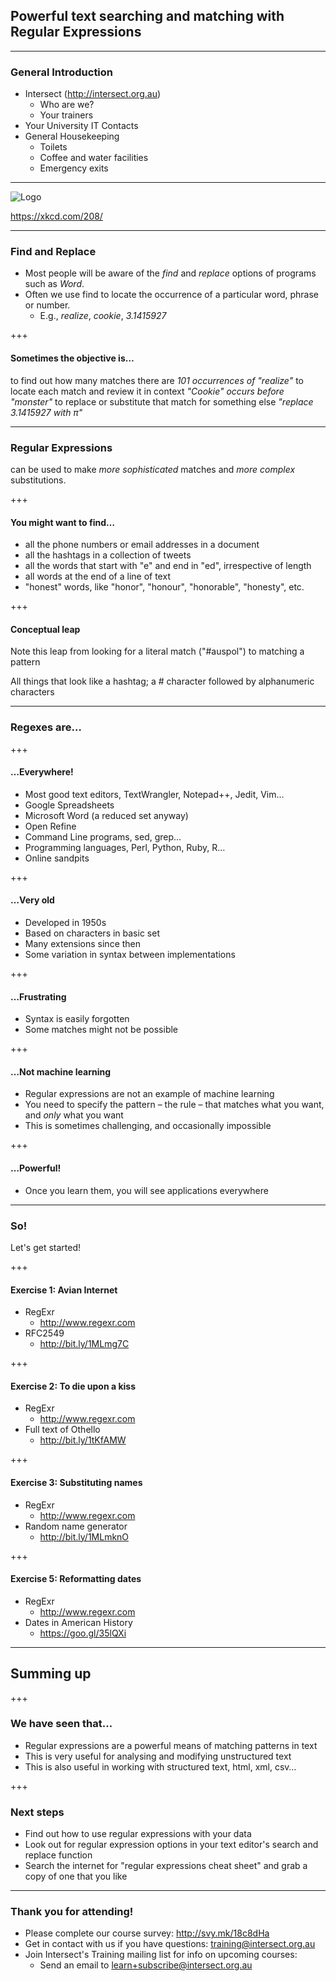 ## Powerful text searching and matching with Regular Expressions

---

### General Introduction

- Intersect (http://intersect.org.au)
   - Who are we?
   - Your trainers
- Your University IT Contacts
- General Housekeeping
   - Toilets
   - Coffee and water facilities
   - Emergency exits

---

![Logo](https://imgs.xkcd.com/comics/regular_expressions.png)

https://xkcd.com/208/

---

### Find and Replace

- Most people will be aware of the *find* and *replace* options of programs such as *Word*.
- Often we use find to locate the occurrence of a particular word, phrase or number.
  - E.g., _realize_, _cookie_, _3.1415927_

+++

#### Sometimes the objective is…

to find out how many matches there are
    _101 occurrences of "realize"_
to locate each match and review it in context 
    _"Cookie" occurs before "monster"_
to replace or substitute that match for something else 
    _"replace 3.1415927 with π"_

---

### Regular Expressions

can be used to make *more sophisticated* matches and *more complex* substitutions.

+++

#### You might want to find…

- all the phone numbers or email addresses in a document
- all the hashtags in a collection of tweets
- all the words that start with "e" and end in "ed", irrespective of length
- all words at the end of a line of text
- "honest" words, like "honor", "honour", "honorable", "honesty", etc.

+++

#### Conceptual leap

Note this leap from looking for a literal match ("#auspol") to matching a pattern

All things that look like a hashtag; a # character followed by alphanumeric characters



---

### Regexes are… 

+++
#### …Everywhere!

- Most good text editors, TextWrangler, Notepad++, Jedit, Vim…
- Google Spreadsheets
- Microsoft Word (a reduced set anyway)
- Open Refine
- Command Line programs, sed, grep…
- Programming languages, Perl, Python, Ruby, R…
- Online sandpits

+++

#### …Very old

- Developed in 1950s
- Based on characters in basic set 
- Many extensions since then
- Some variation in syntax between implementations

+++

#### …Frustrating

- Syntax is easily forgotten
- Some matches might not be possible

+++

#### …Not machine learning

- Regular expressions are not an example of machine learning
- You need to specify the pattern – the rule – that matches what you want, and _only_ what you want
- This is sometimes challenging, and occasionally impossible

+++

#### …Powerful!

- Once you learn them, you will see applications everywhere

---

### So!

Let's get started!

+++

#### Exercise 1: Avian Internet

- RegExr
   - http://www.regexr.com
- RFC2549
   - http://bit.ly/1MLmg7C

+++

#### Exercise 2: To die upon a kiss

- RegExr
   - http://www.regexr.com
- Full text of Othello
   - http://bit.ly/1tKfAMW

+++

#### Exercise 3: Substituting names

- RegExr
   - http://www.regexr.com
- Random name generator
   - http://bit.ly/1MLmknO

+++

#### Exercise 5: Reformatting dates

- RegExr
   - http://www.regexr.com
- Dates in American History
   - https://goo.gl/35lQXi

---

## Summing up

+++

### We have seen that…

- Regular expressions are a powerful means of matching patterns in text
- This is very useful for analysing and modifying unstructured text
- This is also useful in working with structured text, html, xml, csv…

+++

### Next steps

- Find out how to use regular expressions with your data
- Look out for regular expression options in your text editor's search and replace function
- Search the internet for "regular expressions cheat sheet" and grab a copy of one that you like

---

### Thank you for attending!

- Please complete our course survey: http://svy.mk/18c8dHa
- Get in contact with us if you have questions: [training@intersect.org.au](mailto:training@intersect.org.au)
- Join Intersect's Training mailing list for info on upcoming courses:
   - Send an email to [learn+subscribe@intersect.org.au](mailto:learn+subscribe@intersect.org.au)
